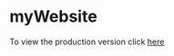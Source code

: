 # myWebsite

To view the production version click [here](https://github.com/benpleitner/websiteProduction "Production Version")